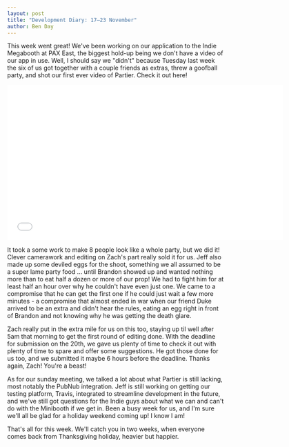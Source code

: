 ```yaml
---
layout: post
title: "Development Diary: 17–23 November"
author: Ben Day
---
```


This week went great! We've been working on our application to the Indie Megabooth at PAX East, the biggest hold-up being we don't have a video of our app in use. Well, I should say we "didn't" because Tuesday last week the six of us got together with a couple friends as extras, threw a goofball party, and shot our first ever video of Partier. Check it out here!

<iframe width="640" height="360" src="//www.youtube.com/embed/jtpcS2XM74I" frameborder="0" allowfullscreen></iframe>

It took a some work to make 8 people look like a whole party, but we did it! Clever camerawork and editing on Zach's part really sold it for us. Jeff also made up some deviled eggs for the shoot, something we all assumed to be a super lame party food ... until Brandon showed up and wanted nothing more than to eat half a dozen or more of our prop! We had to fight him for at least half an hour over why he couldn't have even just one. We came to a compromise that he can get the first one if he could just wait a few more minutes - a compromise that almost ended in war when our friend Duke arrived to be an extra and didn't hear the rules, eating an egg right in front of Brandon and not knowing why he was getting the death glare.

Zach really put in the extra mile for us on this too, staying up til well after 5am that morning to get the first round of editing done. With the deadline for submission on the 20th, we gave us plenty of time to check it out with plenty of time to spare and offer some suggestions. He got those done for us too, and we submitted it maybe 6 hours before the deadline. Thanks again, Zach! You're a beast!

As for our sunday meeting, we talked a lot about what Partier is still lacking, most notably the PubNub integration. Jeff is still working on getting our testing platform, Travis, integrated to streamline development in the future, and we've still got questions for the Indie guys about what we can and can't do with the Minibooth if we get in. Been a busy week for us, and I'm sure we'll all be glad for a holiday weekend coming up! I know I am!

That's all for this week. We'll catch you in two weeks, when everyone comes back from Thanksgiving holiday, heavier but happier.
